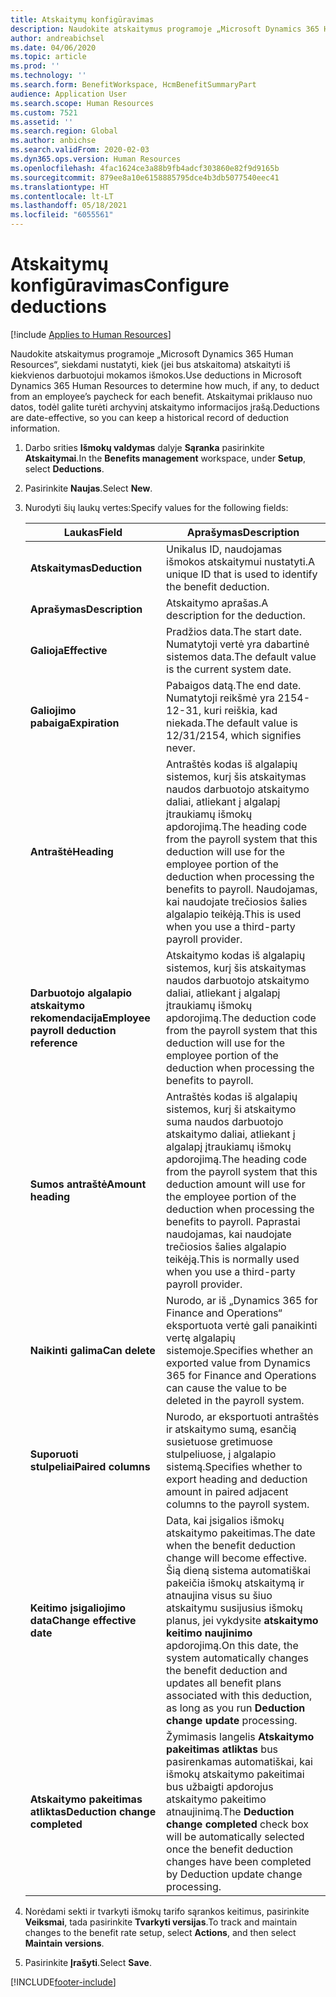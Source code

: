 ```yaml
---
title: Atskaitymų konfigūravimas
description: Naudokite atskaitymus programoje „Microsoft Dynamics 365 Human Resources“, siekdami nustatyti, kiek (jei bus atskaitoma) atskaityti iš kiekvienos darbuotojui mokamos išmokos.
author: andreabichsel
ms.date: 04/06/2020
ms.topic: article
ms.prod: ''
ms.technology: ''
ms.search.form: BenefitWorkspace, HcmBenefitSummaryPart
audience: Application User
ms.search.scope: Human Resources
ms.custom: 7521
ms.assetid: ''
ms.search.region: Global
ms.author: anbichse
ms.search.validFrom: 2020-02-03
ms.dyn365.ops.version: Human Resources
ms.openlocfilehash: 4fac1624ce3a88b9fb4adcf303860e82f9d9165b
ms.sourcegitcommit: 879ee8a10e6158885795dce4b3db5077540eec41
ms.translationtype: HT
ms.contentlocale: lt-LT
ms.lasthandoff: 05/18/2021
ms.locfileid: "6055561"
---
```

# <a name="configure-deductions"></a><span data-ttu-id="7ad3e-103">Atskaitymų konfigūravimas</span><span class="sxs-lookup"><span data-stu-id="7ad3e-103">Configure deductions</span></span>

[!include [Applies to Human Resources](../includes/applies-to-hr.md)]

<span data-ttu-id="7ad3e-104">Naudokite atskaitymus programoje „Microsoft Dynamics 365 Human Resources“, siekdami nustatyti, kiek (jei bus atskaitoma) atskaityti iš kiekvienos darbuotojui mokamos išmokos.</span><span class="sxs-lookup"><span data-stu-id="7ad3e-104">Use deductions in Microsoft Dynamics 365 Human Resources to determine how much, if any, to deduct from an employee’s paycheck for each benefit.</span></span> <span data-ttu-id="7ad3e-105">Atskaitymai priklauso nuo datos, todėl galite turėti archyvinį atskaitymo informacijos įrašą.</span><span class="sxs-lookup"><span data-stu-id="7ad3e-105">Deductions are date-effective, so you can keep a historical record of deduction information.</span></span> 

1. <span data-ttu-id="7ad3e-106">Darbo srities **Išmokų valdymas** dalyje **Sąranka** pasirinkite **Atskaitymai**.</span><span class="sxs-lookup"><span data-stu-id="7ad3e-106">In the **Benefits management** workspace, under **Setup**, select **Deductions**.</span></span>

2. <span data-ttu-id="7ad3e-107">Pasirinkite **Naujas**.</span><span class="sxs-lookup"><span data-stu-id="7ad3e-107">Select **New**.</span></span>

3. <span data-ttu-id="7ad3e-108">Nurodyti šių laukų vertes:</span><span class="sxs-lookup"><span data-stu-id="7ad3e-108">Specify values for the following fields:</span></span>

   | <span data-ttu-id="7ad3e-109">Laukas</span><span class="sxs-lookup"><span data-stu-id="7ad3e-109">Field</span></span> | <span data-ttu-id="7ad3e-110">Aprašymas</span><span class="sxs-lookup"><span data-stu-id="7ad3e-110">Description</span></span> |
   | --- | --- |
   | <span data-ttu-id="7ad3e-111">**Atskaitymas**</span><span class="sxs-lookup"><span data-stu-id="7ad3e-111">**Deduction**</span></span> | <span data-ttu-id="7ad3e-112">Unikalus ID, naudojamas išmokos atskaitymui nustatyti.</span><span class="sxs-lookup"><span data-stu-id="7ad3e-112">A unique ID that is used to identify the benefit deduction.</span></span> |
   | <span data-ttu-id="7ad3e-113">**Aprašymas**</span><span class="sxs-lookup"><span data-stu-id="7ad3e-113">**Description**</span></span> | <span data-ttu-id="7ad3e-114">Atskaitymo aprašas.</span><span class="sxs-lookup"><span data-stu-id="7ad3e-114">A description for the deduction.</span></span> |
   | <span data-ttu-id="7ad3e-115">**Galioja**</span><span class="sxs-lookup"><span data-stu-id="7ad3e-115">**Effective**</span></span> | <span data-ttu-id="7ad3e-116">Pradžios data.</span><span class="sxs-lookup"><span data-stu-id="7ad3e-116">The start date.</span></span> <span data-ttu-id="7ad3e-117">Numatytoji vertė yra dabartinė sistemos data.</span><span class="sxs-lookup"><span data-stu-id="7ad3e-117">The default value is the current system date.</span></span> |
   | <span data-ttu-id="7ad3e-118">**Galiojimo pabaiga**</span><span class="sxs-lookup"><span data-stu-id="7ad3e-118">**Expiration**</span></span> | <span data-ttu-id="7ad3e-119">Pabaigos datą.</span><span class="sxs-lookup"><span data-stu-id="7ad3e-119">The end date.</span></span> <span data-ttu-id="7ad3e-120">Numatytoji reikšmė yra 2154-12-31, kuri reiškia, kad niekada.</span><span class="sxs-lookup"><span data-stu-id="7ad3e-120">The default value is 12/31/2154, which signifies never.</span></span> |
   | <span data-ttu-id="7ad3e-121">**Antraštė**</span><span class="sxs-lookup"><span data-stu-id="7ad3e-121">**Heading**</span></span> | <span data-ttu-id="7ad3e-122">Antraštės kodas iš algalapių sistemos, kurį šis atskaitymas naudos darbuotojo atskaitymo daliai, atliekant į algalapį įtraukiamų išmokų apdorojimą.</span><span class="sxs-lookup"><span data-stu-id="7ad3e-122">The heading code from the payroll system that this deduction will use for the employee portion of the deduction when processing the benefits to payroll.</span></span> <span data-ttu-id="7ad3e-123">Naudojamas, kai naudojate trečiosios šalies algalapio teikėją.</span><span class="sxs-lookup"><span data-stu-id="7ad3e-123">This is used when you use a third-party payroll provider.</span></span> |
   | <span data-ttu-id="7ad3e-124">**Darbuotojo algalapio atskaitymo rekomendacija**</span><span class="sxs-lookup"><span data-stu-id="7ad3e-124">**Employee payroll deduction reference**</span></span> | <span data-ttu-id="7ad3e-125">Atskaitymo kodas iš algalapių sistemos, kurį šis atskaitymas naudos darbuotojo atskaitymo daliai, atliekant į algalapį įtraukiamų išmokų apdorojimą.</span><span class="sxs-lookup"><span data-stu-id="7ad3e-125">The deduction code from the payroll system that this deduction will use for the employee portion of the deduction when processing the benefits to payroll.</span></span> |
   | <span data-ttu-id="7ad3e-126">**Sumos antraštė**</span><span class="sxs-lookup"><span data-stu-id="7ad3e-126">**Amount heading**</span></span> | <span data-ttu-id="7ad3e-127">Antraštės kodas iš algalapių sistemos, kurį ši atskaitymo suma naudos darbuotojo atskaitymo daliai, atliekant į algalapį įtraukiamų išmokų apdorojimą.</span><span class="sxs-lookup"><span data-stu-id="7ad3e-127">The heading code from the payroll system that this deduction amount will use for the employee portion of the deduction when processing the benefits to payroll.</span></span> <span data-ttu-id="7ad3e-128">Paprastai naudojamas, kai naudojate trečiosios šalies algalapio teikėją.</span><span class="sxs-lookup"><span data-stu-id="7ad3e-128">This is normally used when you use a third-party payroll provider.</span></span> |
   | <span data-ttu-id="7ad3e-129">**Naikinti galima**</span><span class="sxs-lookup"><span data-stu-id="7ad3e-129">**Can delete**</span></span> | <span data-ttu-id="7ad3e-130">Nurodo, ar iš „Dynamics 365 for Finance and Operations“ eksportuota vertė gali panaikinti vertę algalapių sistemoje.</span><span class="sxs-lookup"><span data-stu-id="7ad3e-130">Specifies whether an exported value from Dynamics 365 for Finance and Operations can cause the value to be deleted in the payroll system.</span></span> |
   | <span data-ttu-id="7ad3e-131">**Suporuoti stulpeliai**</span><span class="sxs-lookup"><span data-stu-id="7ad3e-131">**Paired columns**</span></span> | <span data-ttu-id="7ad3e-132">Nurodo, ar eksportuoti antraštės ir atskaitymo sumą, esančią susietuose gretimuose stulpeliuose, į algalapio sistemą.</span><span class="sxs-lookup"><span data-stu-id="7ad3e-132">Specifies whether to export heading and deduction amount in paired adjacent columns to the payroll system.</span></span> |
   | <span data-ttu-id="7ad3e-133">**Keitimo įsigaliojimo data**</span><span class="sxs-lookup"><span data-stu-id="7ad3e-133">**Change effective date**</span></span> | <span data-ttu-id="7ad3e-134">Data, kai įsigalios išmokų atskaitymo pakeitimas.</span><span class="sxs-lookup"><span data-stu-id="7ad3e-134">The date when the benefit deduction change will become effective.</span></span> <span data-ttu-id="7ad3e-135">Šią dieną sistema automatiškai pakeičia išmokų atskaitymą ir atnaujina visus su šiuo atskaitymu susijusius išmokų planus, jei vykdysite **atskaitymo keitimo naujinimo** apdorojimą.</span><span class="sxs-lookup"><span data-stu-id="7ad3e-135">On this date, the system automatically changes the benefit deduction and updates all benefit plans associated with this deduction, as long as you run **Deduction change update** processing.</span></span> |
   | <span data-ttu-id="7ad3e-136">**Atskaitymo pakeitimas atliktas**</span><span class="sxs-lookup"><span data-stu-id="7ad3e-136">**Deduction change completed**</span></span> | <span data-ttu-id="7ad3e-137">Žymimasis langelis **Atskaitymo pakeitimas atliktas** bus pasirenkamas automatiškai, kai išmokų atskaitymo pakeitimai bus užbaigti apdorojus atskaitymo pakeitimo atnaujinimą.</span><span class="sxs-lookup"><span data-stu-id="7ad3e-137">The **Deduction change completed** check box will be automatically selected once the benefit deduction changes have been completed by Deduction update change processing.</span></span> |
   
4. <span data-ttu-id="7ad3e-138">Norėdami sekti ir tvarkyti išmokų tarifo sąrankos keitimus, pasirinkite **Veiksmai**, tada pasirinkite **Tvarkyti versijas**.</span><span class="sxs-lookup"><span data-stu-id="7ad3e-138">To track and maintain changes to the benefit rate setup, select **Actions**, and then select **Maintain versions**.</span></span>

5. <span data-ttu-id="7ad3e-139">Pasirinkite **Įrašyti**.</span><span class="sxs-lookup"><span data-stu-id="7ad3e-139">Select **Save**.</span></span> 


[!INCLUDE[footer-include](../includes/footer-banner.md)]